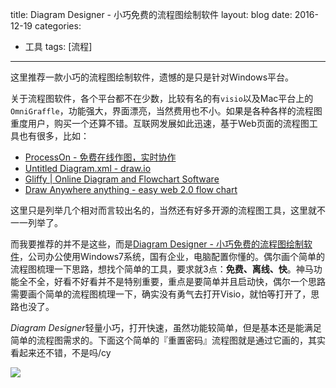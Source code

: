title: Diagram Designer - 小巧免费的流程图绘制软件
layout: blog
date: 2016-12-19
categories: 
- 工具
tags: [流程]
---

这里推荐一款小巧的流程图绘制软件，遗憾的是只是针对Windows平台。
<!-- more -->

关于流程图软件，各个平台都不在少数，比较有名的有`visio`以及Mac平台上的`OmniGraffle`，功能强大，界面漂亮，当然费用也不小。如果是各种各样的流程图重度用户，购买一个还算不错。互联网发展如此迅速，基于Web页面的流程图工具也有很多，比如：

- [ProcessOn - 免费在线作图，实时协作](https://www.processon.com/)
- [Untitled Diagram.xml - draw.io](https://www.draw.io/)
- [Gliffy | Online Diagram and Flowchart Software](https://www.gliffy.com/)
- [Draw Anywhere anything - easy web 2.0 flow chart](http://www.drawanywhere.com/demo.aspx)

这里只是列举几个相对而言较出名的，当然还有好多开源的流程图工具，这里就不一一列举了。

而我要推荐的并不是这些，而是[Diagram Designer - 小巧免费的流程图绘制软件](http://logicnet.dk/DiagramDesigner/indexChinese.htm)，公司办公使用Windows7系统，国有企业，电脑配置你懂的。偶尔画个简单的流程图梳理一下思路，想找个简单的工具，要求就3点：**免费、离线、快**。神马功能全不全，好看不好看并不是特别重要，重点是要简单并且启动快，偶尔一个思路需要画个简单的流程图梳理一下，确实没有勇气去打开Visio，就怕等打开了，思路也没了。

*Diagram Designer*轻量小巧，打开快速，虽然功能较简单，但是基本还是能满足简单的流程图需求的。下面这个简单的『重置密码』流程图就是通过它画的，其实看起来还不错，不是吗/cy

![](/assets/img/me/2016-12-19-10-43-49.jpg)
